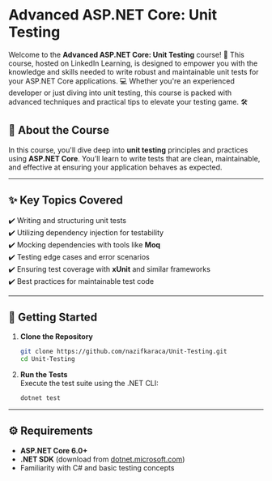 # Advanced ASP.NET Core: Unit Testing  

Welcome to the **Advanced ASP.NET Core: Unit Testing** course! 🚀 This course, hosted on LinkedIn Learning, is designed to empower you with the knowledge and skills needed to write robust and maintainable unit tests for your ASP.NET Core applications. 💻 Whether you're an experienced developer or just diving into unit testing, this course is packed with advanced techniques and practical tips to elevate your testing game. 🛠️  

## 🎯 About the Course  

In this course, you'll dive deep into **unit testing** principles and practices using **ASP.NET Core**. You’ll learn to write tests that are clean, maintainable, and effective at ensuring your application behaves as expected.  

---

## ✨ Key Topics Covered  

✔️ Writing and structuring unit tests  
✔️ Utilizing dependency injection for testability  
✔️ Mocking dependencies with tools like **Moq**  
✔️ Testing edge cases and error scenarios  
✔️ Ensuring test coverage with **xUnit** and similar frameworks  
✔️ Best practices for maintainable test code  

---

## 🚀 Getting Started  

1. **Clone the Repository**  
   ```bash  
   git clone https://github.com/nazifkaraca/Unit-Testing.git 
   cd Unit-Testing
   ```  
2. **Run the Tests**  
   Execute the test suite using the .NET CLI:  
   ```bash  
   dotnet test  
   ```  
---

## ⚙️ Requirements  

- **ASP.NET Core 6.0+**  
- **.NET SDK** (download from [dotnet.microsoft.com](https://dotnet.microsoft.com/))  
- Familiarity with C# and basic testing concepts  


